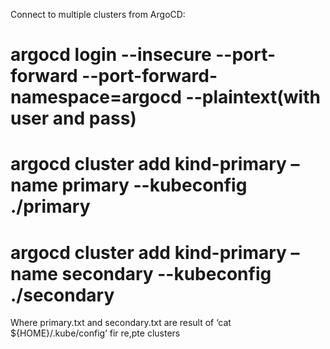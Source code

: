 Connect to multiple clusters from ArgoCD:

# argocd login --insecure --port-forward --port-forward-namespace=argocd --plaintext(with user and pass)

# argocd cluster add kind-primary –name primary --kubeconfig ./primary

# argocd cluster add kind-primary –name secondary --kubeconfig ./secondary

Where primary.txt and secondary.txt are result of ‘cat ${HOME}/.kube/config’ fir re,pte clusters
